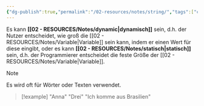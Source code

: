 ```yaml
---
{"dg-publish":true,"permalink":"/02-resources/notes/string/","tags":["code","speicher"],"noteIcon":"","updated":"2025-08-26T16:35:07.000+02:00"}
---
```


Es kann **[[02 - RESOURCES/Notes/dynamic\|dynamisch]]** sein, d.h. der Nutzer entscheidet, wie groß die [[02 - RESOURCES/Notes/Variable\|Variable]] sein kann, indem er einen Wert für diese eingibt, oder es kann **[[02 - RESOURCES/Notes/statisch\|statisch]]** sein, d.h. der Programmierer entscheidet die feste Größe der [[02 - RESOURCES/Notes/Variable\|Variable]].

>[!note] 
>Es wird oft für Wörter oder Texten verwendet.


>[!example] 
>"Anna"
>"Drei"
>"Ich komme aus Brasilien"



